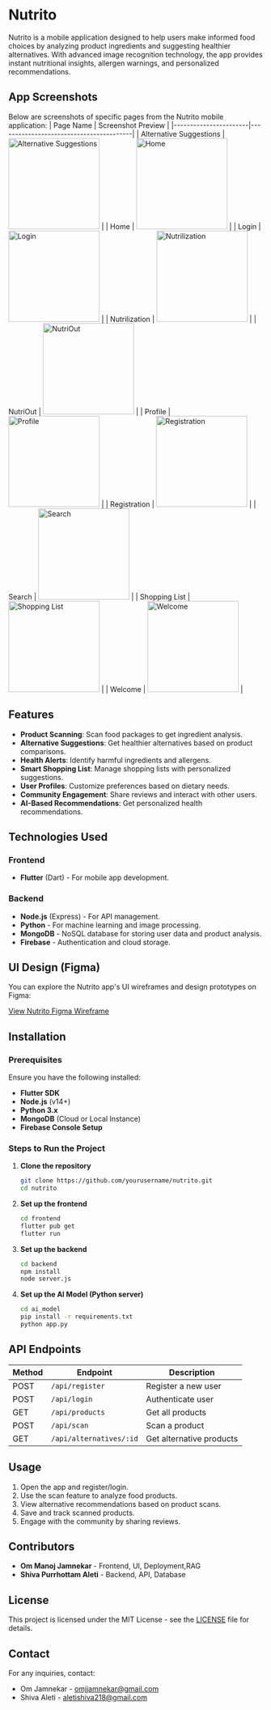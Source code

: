 # Nutrito

Nutrito is a mobile application designed to help users make informed food choices by analyzing product ingredients and suggesting healthier alternatives. With advanced image recognition technology, the app provides instant nutritional insights, allergen warnings, and personalized recommendations.



## App Screenshots

Below are screenshots of specific pages from the Nutrito mobile application:
| Page Name             | Screenshot Preview                      |
|-----------------------|-----------------------------------------|
| Alternative Suggestions | <img src="assets/MOBILE/alternative.png" alt="Alternative Suggestions" width="180"/> |
| Home                  | <img src="assets/MOBILE/Home.png" alt="Home" width="180"/>           |
| Login                 | <img src="assets/MOBILE/login.png" alt="Login" width="180"/>         |
| Nutrilization         | <img src="assets/MOBILE/nutrilization.png" alt="Nutrilization" width="180"/> |
| NutriOut              | <img src="assets/MOBILE/nutriOut.png" alt="NutriOut" width="180"/>   |
| Profile               | <img src="assets/MOBILE/profile.png" alt="Profile" width="180"/>     |
| Registration          | <img src="assets/MOBILE/registration.png" alt="Registration" width="180"/> |
| Search                | <img src="assets/MOBILE/Search.png" alt="Search" width="180"/>       |
| Shopping List         | <img src="assets/MOBILE/shopping.png" alt="Shopping List" width="180"/> |
| Welcome               | <img src="assets/MOBILE/welcom.png" alt="Welcome" width="180"/>      |

## Features

- **Product Scanning**: Scan food packages to get ingredient analysis.
- **Alternative Suggestions**: Get healthier alternatives based on product comparisons.
- **Health Alerts**: Identify harmful ingredients and allergens.
- **Smart Shopping List**: Manage shopping lists with personalized suggestions.
- **User Profiles**: Customize preferences based on dietary needs.
- **Community Engagement**: Share reviews and interact with other users.
- **AI-Based Recommendations**: Get personalized health recommendations.

## Technologies Used

### Frontend

- **Flutter** (Dart) - For mobile app development.



### Backend

- **Node.js** (Express) - For API management.
- **Python** - For machine learning and image processing.
- **MongoDB** - NoSQL database for storing user data and product analysis.
- **Firebase** - Authentication and cloud storage.
## UI Design (Figma)

You can explore the Nutrito app's UI wireframes and design prototypes on Figma:

[View Nutrito Figma Wireframe](https://www.figma.com/design/Djg2Jdm19gVoMmVeclvLku/NUTRITO-WIREFRAME-?node-id=0-1&t=3ZgbIkryqSlJtQxD-1)

## Installation

### Prerequisites

Ensure you have the following installed:

- **Flutter SDK**
- **Node.js** (v14+)
- **Python 3.x**
- **MongoDB** (Cloud or Local Instance)
- **Firebase Console Setup**

### Steps to Run the Project

1. **Clone the repository**

   ```bash
   git clone https://github.com/yourusername/nutrito.git
   cd nutrito
   ```

2. **Set up the frontend**

   ```bash
   cd frontend
   flutter pub get
   flutter run
   ```

3. **Set up the backend**

   ```bash
   cd backend
   npm install
   node server.js
   ```

4. **Set up the AI Model (Python server)**
   ```bash
   cd ai_model
   pip install -r requirements.txt
   python app.py
   ```

## API Endpoints

| Method | Endpoint                | Description              |
| ------ | ----------------------- | ------------------------ |
| POST   | `/api/register`         | Register a new user      |
| POST   | `/api/login`            | Authenticate user        |
| GET    | `/api/products`         | Get all products         |
| POST   | `/api/scan`             | Scan a product           |
| GET    | `/api/alternatives/:id` | Get alternative products |

## Usage

1. Open the app and register/login.
2. Use the scan feature to analyze food products.
3. View alternative recommendations based on product scans.
4. Save and track scanned products.
5. Engage with the community by sharing reviews.

## Contributors

- **Om Manoj Jamnekar** - Frontend, UI, Deployment,RAG
- **Shiva Purrhottam Aleti** - Backend, API, Database

## License

This project is licensed under the MIT License - see the [LICENSE](LICENSE) file for details.

## Contact

For any inquiries, contact:

- Om Jamnekar - omjjamnekar@gmail.com
- Shiva Aleti - aletishiva218@gmail.com

